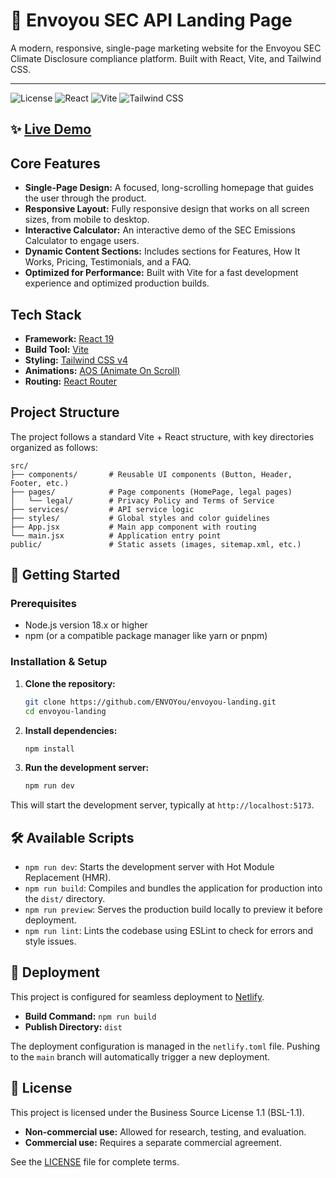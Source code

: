 # 🚀 Envoyou SEC API Landing Page

A modern, responsive, single-page marketing website for the Envoyou SEC Climate Disclosure compliance platform. Built with React, Vite, and Tailwind CSS.

---

![License](https://img.shields.io/badge/license-BSL--1.1-blue.svg)
![React](https://img.shields.io/badge/React-19-blue.svg)
![Vite](https://img.shields.io/badge/Vite-Latest-green.svg)
![Tailwind CSS](https://img.shields.io/badge/Tailwind_CSS-v4-blue.svg)

## ✨ [Live Demo](https://envoyou.com/)

## Core Features

- **Single-Page Design:** A focused, long-scrolling homepage that guides the user through the product.
- **Responsive Layout:** Fully responsive design that works on all screen sizes, from mobile to desktop.
- **Interactive Calculator:** An interactive demo of the SEC Emissions Calculator to engage users.
- **Dynamic Content Sections:** Includes sections for Features, How It Works, Pricing, Testimonials, and a FAQ.
- **Optimized for Performance:** Built with Vite for a fast development experience and optimized production builds.

## Tech Stack

- **Framework:** [React 19](https://react.dev/)
- **Build Tool:** [Vite](https://vitejs.dev/)
- **Styling:** [Tailwind CSS v4](https://tailwindcss.com/)
- **Animations:** [AOS (Animate On Scroll)](https://michalsnik.github.io/aos/)
- **Routing:** [React Router](https://reactrouter.com/)

## Project Structure

The project follows a standard Vite + React structure, with key directories organized as follows:

```text
src/
├── components/       # Reusable UI components (Button, Header, Footer, etc.)
├── pages/            # Page components (HomePage, legal pages)
│   └── legal/        # Privacy Policy and Terms of Service
├── services/         # API service logic
├── styles/           # Global styles and color guidelines
├── App.jsx           # Main app component with routing
└── main.jsx          # Application entry point
public/               # Static assets (images, sitemap.xml, etc.)
```

## 🚀 Getting Started

### Prerequisites

- Node.js version 18.x or higher
- npm (or a compatible package manager like yarn or pnpm)

### Installation & Setup

1. **Clone the repository:**

    ```bash
    git clone https://github.com/ENVOYou/envoyou-landing.git
    cd envoyou-landing
    ```

1. **Install dependencies:**

    ```bash
    npm install
    ```

1. **Run the development server:**

    ```bash
    npm run dev
    ```

This will start the development server, typically at `http://localhost:5173`.

## 🛠️ Available Scripts

- `npm run dev`: Starts the development server with Hot Module Replacement (HMR).
- `npm run build`: Compiles and bundles the application for production into the `dist/` directory.
- `npm run preview`: Serves the production build locally to preview it before deployment.
- `npm run lint`: Lints the codebase using ESLint to check for errors and style issues.

## 🚀 Deployment

This project is configured for seamless deployment to [Netlify](https://www.netlify.com/).

- **Build Command:** `npm run build`
- **Publish Directory:** `dist`

The deployment configuration is managed in the `netlify.toml` file. Pushing to the `main` branch will automatically trigger a new deployment.

## 📄 License

This project is licensed under the Business Source License 1.1 (BSL-1.1).

- **Non-commercial use:** Allowed for research, testing, and evaluation.
- **Commercial use:** Requires a separate commercial agreement.

See the [LICENSE](LICENSE) file for complete terms.
